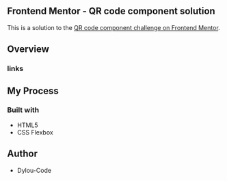 ## Frontend Mentor - QR code component solution
This is a solution to the [QR code component challenge on Frontend Mentor](https://www.frontendmentor.io/challenges/qr-code-component-iux_sIO_H).

## Overview

### links


## My Process

### Built with
- HTML5
- CSS Flexbox

## Author
- Dylou-Code


